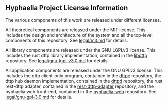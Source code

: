## Hyphaelia Project License Information

The various components of this work are released under different licenses.

All theoretical components are released under the MIT license. This includes the design and architecture of the system and all the top-level components of this repository. See [legal/mit.md](legal/mit.md) for details.

All library components are released under the GNU LGPLv3 license. This includes the rust dttp library implementation, contained in the [libdttp](https://github.com/kurotetsuka/libdttp) repository. See [legal/gnu-lgpl-v3.0.md](legal/gnu-lgpl-v3.0.md) for details.

All application components are released under the GNU GPLv3 license. This includes the dttp client-only program, contained in the [dttpc](https://github.com/kurotetsuka/dttpc) repository, the dttp hub daemon implementation, contained in the [dttpd](https://github.com/kurotetsuka/dttpd) repository, the rust rest-dttp adapter, contained in the [rest-dttp-adapter](https://github.com/kurotetsuka/dttp-rest-adapter) repository, and the hyphaelia web front-end, contained in the [hyphaelia-web](https://github.com/kurotetsuka/hyphaelia-web) repository. See [legal/gnu-gpl-3.0.md](legal/gnu-gpl-3.0.md) for details.
